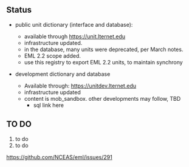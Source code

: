 ## Status
- public unit dictionary (interface and database): 
  - available through https://unit.lternet.edu
  - infrastructure updated. 
  - in the database, many units were deprecated, per March notes.
  - EML 2.2 scope added.
  - use this registry to export EML 2.2 units, to maintain synchrony
  
- development dictionary and database
  - Available through: https://unitdev.lternet.edu
  - infrastructure updated
  - content is mob_sandbox. other developments may follow, TBD
    - sql link here



## TO DO
1. to do
1. to do


https://github.com/NCEAS/eml/issues/291
